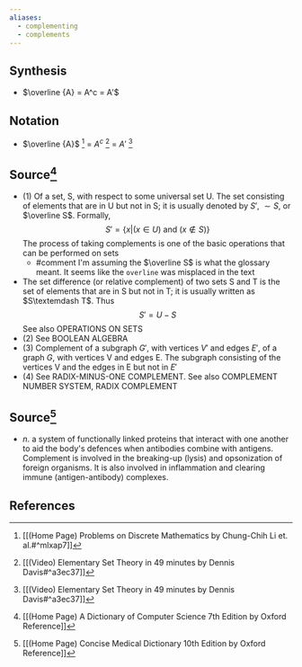 ```yaml
---
aliases:
  - complementing
  - complements
---
```

## Synthesis
- $\overline {A}  = A^c = A'$
## Notation
- $\overline {A}$ [^1]  = $A^c$ [^2] = $A'$ [^2]

## Source[^3]
- (1) Of a set, S, with respect to some universal set U. The set consisting of elements that are in U but not in S; it is usually denoted by $S'$, $\sim S$, or $\overline S$. Formally, $$S' = \{x | (x \in U) \text { and } (x \notin S)\}$$The process of taking complements is one of the basic operations that can be performed on sets
	- #comment I'm assuming the $\overline S$ is what the glossary meant. It seems like the `overline` was misplaced in the text
- The set difference (or relative complement) of two sets S and T is the set of elements that are in S but not in T; it is usually written as $S\textemdash T$. Thus $$S' = U - S$$See also OPERATIONS ON SETS
- (2) See BOOLEAN ALGEBRA
- (3) Complement of a subgraph $G'$, with vertices $V'$ and edges $E'$, of a graph $G$, with vertices V and edges E. The subgraph consisting of the vertices V and the edges in E but not in $E'$
- (4) See RADIX-MINUS-ONE COMPLEMENT. See also COMPLEMENT NUMBER SYSTEM, RADIX COMPLEMENT
## Source[^4]
- $n$. a system of functionally linked proteins that interact with one another to aid the body's defences when antibodies combine with antigens. Complement is involved in the breaking-up (lysis) and opsonization of foreign organisms. It is also involved in inflammation and clearing immune (antigen-antibody) complexes.
## References
[^1]: [[(Home Page) Problems on Discrete Mathematics by Chung-Chih Li et. al.#^mlxap7]]
[^2]: [[(Video) Elementary Set Theory in 49 minutes by Dennis Davis#^a3ec37]]
[^3]: [[(Home Page) A Dictionary of Computer Science 7th Edition by Oxford Reference]]
[^4]: [[(Home Page) Concise Medical Dictionary 10th Edition by Oxford Reference]]